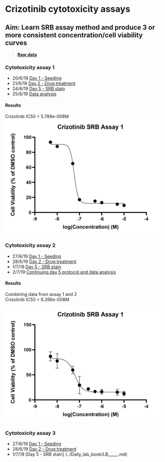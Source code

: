 
# Crizotinib cytotoxicity assays
## Aim: Learn SRB assay method and produce 3 or more consistent concentration/cell viability curves

>**[Raw data](../Raw_SRB_data/Crizotinib_only)**
### Cytotoxicity assay 1

* 20/6/19 [Day 1 - Seeding](../Daily_lab_book/LB_19-6-20.md)
* 21/6/19 [Day 2 - Drug treatment](../Daily_lab_book/LB_19-6-21.md)
* 24/6/19 [Day 5 - SRB stain](../Daily_lab_book/LB_19-6-24.md)
* 25/6/19 [Data analysis](../Daily_lab_book/LB_19-6-25.md)

#### Results
Crizotinib IC50 = 5.788e-008M
![](../Daily_lab_book/Figure_cache/Crizotinib_assay_1.jpg)


### Cytotoxicity assay 2

* 27/6/19 [Day 1 - Seeding](../Daily_lab_book/LB_19-6-27.md)
* 28/6/19 [Day 2 - Drug treatment](../Daily_lab_book/LB_19-6-28.md)
* 1/7/19 [Day 5 - SRB stain](../Daily_lab_book/LB_19-7-01.md)
* 2/7/19 [Continuing day 5 protocol and data analysis](../Daily_lab_book/LB_19-7-02.md)

#### Results
Combining data from assay 1 and 2<br>
Crizotinib IC50 = 6.266e-008M

![](../Daily_lab_book/Figure_cache/Crizotinib_assay_1-2.jpg)

### Cytotoxicity assay 3

* 27/6/19 [Day 1 - Seeding](../Daily_lab_book/LB_19-7-01.md)
* 28/6/19 [Day 2 - Drug treatment](../Daily_lab_book/LB_19-7-02.md)
* 1/7/19 [Day 5 - SRB stain] (../Daily_lab_book/LB_____.md)
